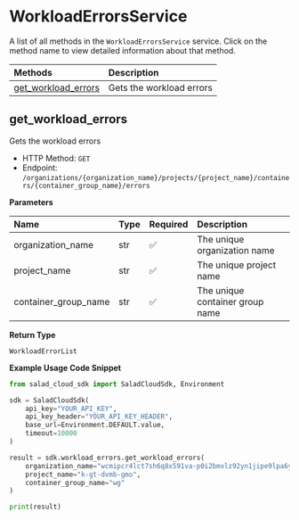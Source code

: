# WorkloadErrorsService

A list of all methods in the `WorkloadErrorsService` service. Click on the method name to view detailed information about that method.

| Methods                                     | Description              |
| :------------------------------------------ | :----------------------- |
| [get_workload_errors](#get_workload_errors) | Gets the workload errors |

## get_workload_errors

Gets the workload errors

- HTTP Method: `GET`
- Endpoint: `/organizations/{organization_name}/projects/{project_name}/containers/{container_group_name}/errors`

**Parameters**

| Name                 | Type | Required | Description                     |
| :------------------- | :--- | :------- | :------------------------------ |
| organization_name    | str  | ✅       | The unique organization name    |
| project_name         | str  | ✅       | The unique project name         |
| container_group_name | str  | ✅       | The unique container group name |

**Return Type**

`WorkloadErrorList`

**Example Usage Code Snippet**

```python
from salad_cloud_sdk import SaladCloudSdk, Environment

sdk = SaladCloudSdk(
    api_key="YOUR_API_KEY",
    api_key_header="YOUR_API_KEY_HEADER",
    base_url=Environment.DEFAULT.value,
    timeout=10000
)

result = sdk.workload_errors.get_workload_errors(
    organization_name="wcmipcr4lct7sh6q8x591va-p0i2bmxlz92yn1jipe9lpa6ycl1ukd",
    project_name="k-gt-dvmb-gmo",
    container_group_name="wg"
)

print(result)
```
